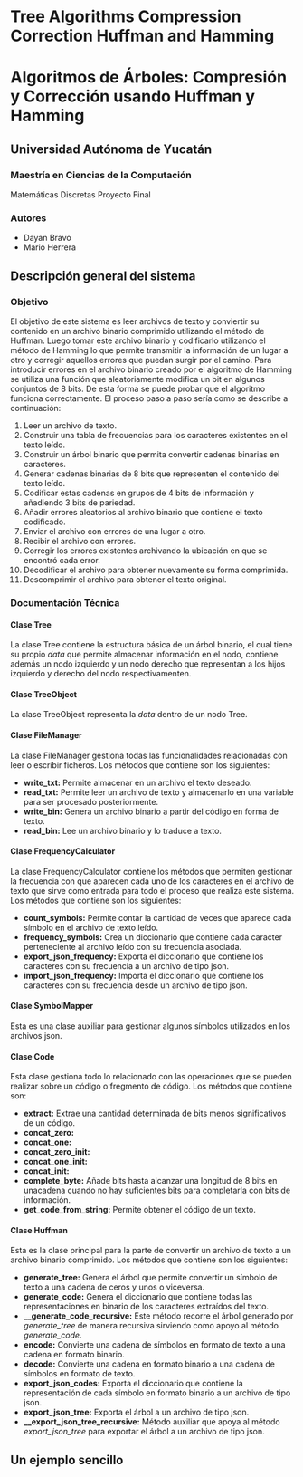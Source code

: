 # Tree Algorithms Compression Correction Huffman and Hamming
# Algoritmos de Árboles: Compresión y Corrección usando Huffman y Hamming

## Universidad Autónoma de Yucatán

### Maestría en Ciencias de la Computación

Matemáticas Discretas Proyecto Final

### Autores

* Dayan Bravo
* Mario Herrera

## Descripción general del sistema

### Objetivo

El objetivo de este sistema es leer archivos de texto y conviertir su contenido en un archivo binario comprimido utilizando el método de Huffman.
Luego tomar este archivo binario y codificarlo utilizando el método de Hamming lo que permite transmitir la información de un lugar a otro y corregir aquellos errores que puedan surgir por el camino. 
Para introducir errores en el archivo binario creado por el algoritmo de Hamming se utiliza una función que aleatoriamente modifica un bit en algunos conjuntos de 8 bits. 
De esta forma se puede probar que el algoritmo funciona correctamente.
El proceso paso a paso sería como se describe a continuación:

1. Leer un archivo de texto.
2. Construir una tabla de frecuencias para los caracteres existentes en el texto leído.
3. Construir un árbol binario que permita convertir cadenas binarias en caracteres.
4. Generar cadenas binarias de 8 bits que representen el contenido del texto leído.
5. Codificar estas cadenas en grupos de 4 bits de información y añadiendo 3 bits de pariedad.
6. Añadir errores aleatorios al archivo binario que contiene el texto codificado.
7. Enviar el archivo con errores de una lugar a otro.
8. Recibir el archivo con errores.
9. Corregir los errores existentes archivando la ubicación en que se encontró cada error.
10. Decodificar el archivo para obtener nuevamente su forma comprimida.
11. Descomprimir el archivo para obtener el texto original.

### Documentación Técnica

#### Clase Tree ####

La clase Tree contiene la estructura básica de un árbol binario, el cual tiene su propio _data_ que permite almacenar
información en el nodo, contiene además un nodo izquierdo y un nodo derecho que representan a los hijos izquierdo y 
derecho del nodo respectivamenten.

#### Clase TreeObject ####

La clase TreeObject representa la _data_ dentro de un nodo Tree.

#### Clase FileManager ####

La clase FileManager gestiona todas las funcionalidades relacionadas con leer o escribir ficheros. Los métodos que 
contiene son los siguientes:

* **write_txt:** Permite almacenar en un archivo el texto deseado.
* **read_txt:** Permite leer un archivo de texto y almacenarlo en una variable para ser procesado posteriormente.
* **write_bin:** Genera un archivo binario a partir del código en forma de texto.
* **read_bin:** Lee un archivo binario y lo traduce a texto.

#### Clase FrequencyCalculator ####

La clase FrequencyCalculator contiene los métodos que permiten gestionar la frecuencia con que aparecen cada uno de
los caracteres en el archivo de texto que sirve como entrada para todo el proceso que realiza este sistema. Los métodos 
que contiene son los siguientes:

* **count_symbols:** Permite contar la cantidad de veces que aparece cada símbolo en el archivo de texto leído.
* **frequency_symbols:** Crea un diccionario que contiene cada caracter perteneciente al archivo leído con su frecuencia asociada.
* **export_json_frequency:** Exporta el diccionario que contiene los caracteres con su frecuencia a un archivo de tipo json.
* **import_json_frequency:** Importa el diccionario que contiene los caracteres con su frecuencia desde un archivo de tipo json.

#### Clase SymbolMapper ####

Esta es una clase auxiliar para gestionar algunos símbolos utilizados en los archivos json.

#### Clase Code ####

Esta clase gestiona todo lo  relacionado con las operaciones que se pueden realizar sobre un código o fregmento de 
código. Los métodos que contiene son:

* **extract:** Extrae una cantidad determinada de bits menos significativos de un código.
* **concat_zero:** 
* **concat_one:** 
* **concat_zero_init:** 
* **concat_one_init:** 
* **concat_init:** 
* **complete_byte:** Añade bits hasta alcanzar una longitud de 8 bits en unacadena cuando no hay suficientes bits para completarla con bits de información.
* **get_code_from_string:** Permite obtener el código de un texto.

#### Clase Huffman ####

Esta es la clase principal para la parte de convertir un archivo de texto a un archivo binario comprimido. Los métodos 
que contiene son los siguientes: 

* **generate_tree:** Genera el árbol que permite convertir un símbolo de texto a una cadena de ceros y unos o viceversa. 
* **generate_code:** Genera el diccionario que contiene todas las representaciones en binario de los caracteres extraídos del texto.
* **__generate_code_recursive:** Este método recorre el árbol generado por _generate_tree_ de manera recursiva sirviendo como apoyo al método _generate_code_.
* **encode:** Convierte una cadena de símbolos en formato de texto a una cadena en formato binario.
* **decode:** Convierte una cadena en formato binario a una cadena de símbolos en formato de texto.
* **export_json_codes:** Exporta el diccionario que contiene la representación de cada símbolo en formato binario a un archivo de tipo json.
* **export_json_tree:** Exporta el árbol a un archivo de tipo json.
* **__export_json_tree_recursive:** Método auxiliar que apoya al método _export_json_tree_ para exportar el árbol a un archivo de tipo json.

## Un ejemplo sencillo

